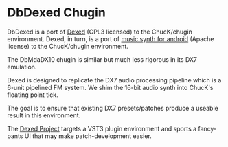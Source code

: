 # DbDexed Chugin

DbDexed is a port of [Dexed](https://github.com/asb2m10/dexed) (GPL3 licensed)
to the ChucK/chugin environment.  Dexed, in turn, is a port of 
[music synth for android](https://github.com/google/music-synthesizer-for-android) 
(Apache license) to the ChucK/chugin environment.  

The DbMdaDX10 chugin is similar but much less rigorous in its DX7 emulation.

Dexed is designed to replicate the DX7 audio processing pipeline which
is a 6-unit pipelined FM system.  We shim the 16-bit audio synth into
ChucK's floating point tick.

The goal is to ensure that existing DX7 presets/patches produce a useable 
result in this environment.

The [Dexed Project](https://github.com/asb2m10/dexed) targets a VST3 plugin 
environment and sports a fancy-pants UI that may make patch-development easier.
